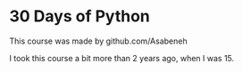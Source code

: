 # 30 Days of Python

This course was made by github.com/Asabeneh

I took this course a bit more than 2 years ago, when I was 15.
